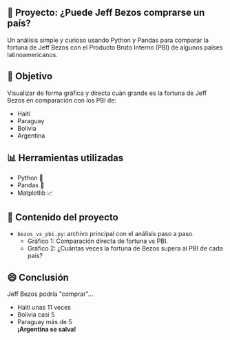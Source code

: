 ﻿## 🧠 Proyecto: ¿Puede Jeff Bezos comprarse un país?
Un análisis simple y curioso usando Python y Pandas para comparar la fortuna de Jeff Bezos con el Producto Bruto Interno (PBI) de algunos países latinoamericanos.

## 📌 Objetivo
Visualizar de forma gráfica y directa cuán grande es la fortuna de Jeff Bezos en comparación con los PBI de:

- Haití
- Paraguay
- Bolivia
- Argentina


## 📊 Herramientas utilizadas
- Python 🐍
- Pandas 📄
- Matplotlib 📈

## 📁 Contenido del proyecto
- `bezos_vs_pbi.py`: archivo principal con el análisis paso a paso.
  - Gráfico 1: Comparación directa de fortuna vs PBI.
  - Gráfico 2: ¿Cuántas veces la fortuna de Bezos supera al PBI de cada país?


## 😄 Conclusión
Jeff Bezos podría "comprar"...
- Haití unas 11 veces
- Bolivia casi 5
- Paraguay más de 5  
**¡Argentina se salva!**